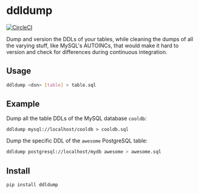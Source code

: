 # ddldump

[![CircleCI](https://circleci.com/gh/percolate/ddldump.svg?style=svg)](https://circleci.com/gh/percolate/ddldump)

Dump and version the DDLs of your tables, while cleaning the dumps of all the
varying stuff, like MySQL's AUTOINCs, that would make it hard to version and
check for differences during continuous integration.

## Usage

```bash
ddldump <dsn> [table] > table.sql
```

## Example

Dump all the table DDLs of the MySQL database `cooldb`:

```
ddldump mysql://localhost/cooldb > cooldb.sql
```

Dump the specific DDL of the `awesome` PostgreSQL table:

```bash
ddldump postgresql://localhost/mydb awesome > awesome.sql
```

## Install

```bash
pip install ddldump
```
